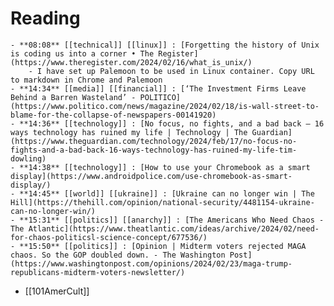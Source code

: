 # Reading
	- **08:08** [[technical]] [[linux]] : [Forgetting the history of Unix is coding us into a corner • The Register](https://www.theregister.com/2024/02/16/what_is_unix/)
		- I have set up Palemoon to be used in Linux container. Copy URL to markdown in Chrome and Palemoon
	- **14:34** [[media]] [[financial]] : [‘The Investment Firms Leave Behind a Barren Wasteland’ - POLITICO](https://www.politico.com/news/magazine/2024/02/18/is-wall-street-to-blame-for-the-collapse-of-newspapers-00141920)
	- **14:36** [[technology]] : [No focus, no fights, and a bad back – 16 ways technology has ruined my life | Technology | The Guardian](https://www.theguardian.com/technology/2024/feb/17/no-focus-no-fights-and-a-bad-back-16-ways-technology-has-ruined-my-life-tim-dowling)
	- **14:38** [[technology]] : [How to use your Chromebook as a smart display](https://www.androidpolice.com/use-chromebook-as-smart-display/)
	- **14:45** [[world]] [[ukraine]] : [Ukraine can no longer win | The Hill](https://thehill.com/opinion/national-security/4481154-ukraine-can-no-longer-win/)
	- **15:31** [[politics]] [[anarchy]] : [The Americans Who Need Chaos - The Atlantic](https://www.theatlantic.com/ideas/archive/2024/02/need-for-chaos-politicsl-science-concept/677536/)
	- **15:50** [[politics]] : [Opinion | Midterm voters rejected MAGA chaos. So the GOP doubled down. - The Washington Post](https://www.washingtonpost.com/opinions/2024/02/23/maga-trump-republicans-midterm-voters-newsletter/)
- [[101AmerCult]]